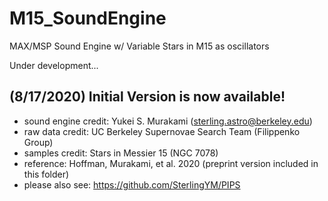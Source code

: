 # M15_SoundEngine
MAX/MSP Sound Engine w/ Variable Stars in M15 as oscillators

Under development...

(8/17/2020) Initial Version is now available!
------------------------------------
- sound engine credit: Yukei S. Murakami (sterling.astro@berkeley.edu)
- raw data credit: UC Berkeley Supernovae Search Team (Filippenko Group)
- samples credit: Stars in Messier 15 (NGC 7078)
- reference: Hoffman, Murakami, et al. 2020 (preprint version included in this folder)
- please also see: https://github.com/SterlingYM/PIPS
